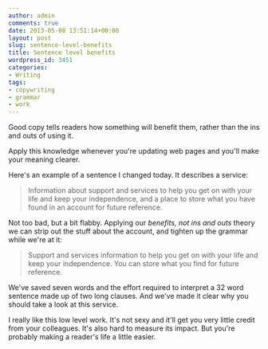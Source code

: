 ```yaml
---
author: admin
comments: true
date: 2013-05-08 13:51:14+00:00
layout: post
slug: sentence-level-benefits
title: Sentence level benefits
wordpress_id: 3451
categories:
- Writing
tags:
- copywriting
- grammar
- work
---
```


Good copy tells readers how something will benefit them, rather than the ins and outs of using it.

Apply this knowledge whenever you're updating web pages and you'll make your meaning clearer.

Here's an example of a sentence I changed today. It describes a service:


> Information about support and services to help you get on with your life and keep your independence, and a place to store what you have found in an account for future reference.


Not too bad, but a bit flabby. Applying our _benefits, not ins and outs_ theory we can strip out the stuff about the account, and tighten up the grammar while we're at it:


> Support and services information to help you get on with your life and keep your independence. You can store what you find for future reference.


We've saved seven words and the effort required to interpret a 32 word sentence made up of two long clauses. And we've made it clear why you should take a look at this service.

I really like this low level work. It's not sexy and it'll get you very little credit from your colleagues. It's also hard to measure its impact. But you're probably making a reader's life a little easier.
